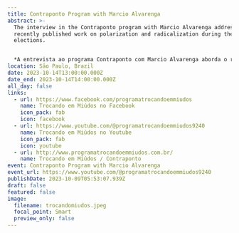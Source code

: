 ```yaml
---
title: Contraponto Program with Marcio Alvarenga
abstract: >-
  The interview in the Contraponto program with Marcio Alvarenga addresses the
  recently published work on polarization and radicalization during the last
  elections.


  *A entrevista ao programa Contraponto com Marcio Alvarenga aborda o recente trabalho sobre a polarização e radicalização durante as últimas eleições.*
location: São Paulo, Brazil
date: 2023-10-14T13:00:00.000Z
date_end: 2023-10-14T14:00:00.000Z
all_day: false
links:
  - url: https://www.facebook.com/programatrocandoemmiudos
    name: Trocando em Miúdos no Facebook
    icon_pack: fab
    icon: facebook
  - url: https://www.youtube.com/@programatrocandoemmiudos9240
    name: Trocando em Miúdos no Youtube
    icon_pack: fab
    icon: youtube
  - url: http://www.programatrocandoemmiudos.com.br/
    name: Trocando em Miúdos / Contraponto
event: Contraponto Program with Marcio Alvarenga
event_url: https://www.youtube.com/@programatrocandoemmiudos9240
publishDate: 2023-10-09T05:53:07.939Z
draft: false
featured: false
image:
  filename: trocandomiudos.jpeg
  focal_point: Smart
  preview_only: false
---
```

